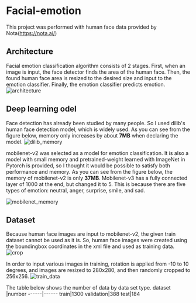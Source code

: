 # Facial-emotion

This project was performed with human face data provided by Nota(https://nota.ai/)

## Architecture
Facial emotion classification algorithm consists of 2 stages. First, when an image is input, the face detector finds the area of the human face. Then, the found human face area is resized to the desired size and input to the emotion classifier. Finally, the emotion classifier predicts emotion.
![architecture](https://user-images.githubusercontent.com/45653968/100177618-c2907d80-2f15-11eb-8bf6-3b5b616e402a.JPG)


## Deep learning odel
Face detection has already been studied by many people.
So I used dilib's human face detection model, which is widely used.
As you can see from the figure below, memory only increases by about __7MB__ when declaring the model.
![dilib_memory](https://user-images.githubusercontent.com/45653968/100175735-4fd1d300-2f12-11eb-964b-6281a863f574.JPG)


mobilenet-v2 was selected as a model for emotion classification.
It is also a model with small memory and pretrained-weight learned with ImageNet in Pytorch is provided,
so I thought it would be possible to satisfy both performance and memory.
As you can see from the figure below, the memory of mobilenet-v2 is only __37MB__.
Mobilenet-v3 has a fully connected layer of 1000 at the end, but changed it to 5. This is because there are five types of emotion: neutral, anger, surprise, smile, and sad.

![mobilenet_memory](https://user-images.githubusercontent.com/45653968/100175715-45173e00-2f12-11eb-9ffa-8c5e8533e267.JPG)


## Dataset
Because human face images are input to mobilenet-v2, the given train dataset cannot be used as it is.
So, human face images were created using the boundingbox coordinates in the xml file and used as training data.
![crop](https://user-images.githubusercontent.com/45653968/100176277-51e86180-2f13-11eb-9818-245807979ef7.JPG)


In order to input various images in training, rotation is applied from -10 to 10 degrees,
and images are resized to 280x280, and then randomly cropped to 256x256.
![train_data](https://user-images.githubusercontent.com/45653968/100174453-d1743180-2f0f-11eb-8971-c834d560df14.JPG)

The table below shows the number of data by data set type.
dataset |number
------|------
train|1300
validation|388
test|184
